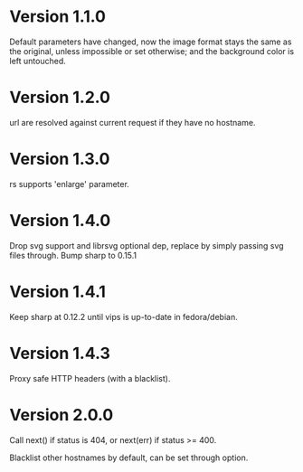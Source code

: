 Version 1.1.0
=============

Default parameters have changed, now the image format
stays the same as the original, unless impossible or set otherwise;
and the background color is left untouched.

Version 1.2.0
=============

url are resolved against current request if they have no hostname.

Version 1.3.0
=============

rs supports 'enlarge' parameter.

Version 1.4.0
=============

Drop svg support and librsvg optional dep, replace by simply passing svg files
through.
Bump sharp to 0.15.1

Version 1.4.1
=============

Keep sharp at 0.12.2 until vips is up-to-date in fedora/debian.


Version 1.4.3
=============

Proxy safe HTTP headers (with a blacklist).


Version 2.0.0
=============

Call next() if status is 404, or next(err) if status >= 400.

Blacklist other hostnames by default, can be set through option.



